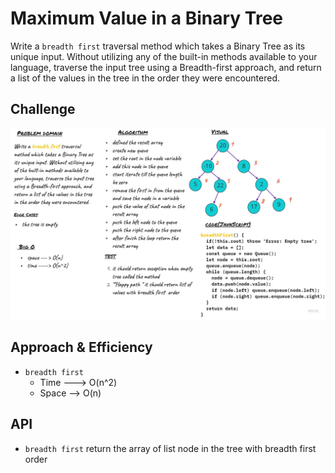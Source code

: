 # Maximum Value in a Binary Tree
Write a `breadth first` traversal method which takes a Binary Tree as its unique input. Without utilizing any of the built-in methods available to your language, traverse the input tree using a Breadth-first approach, and return a list of the values in the tree in the order they were encountered.

## Challenge
![](../../../assest/breadthFirst.jpg)

## Approach & Efficiency
- `breadth first`
    - Time ---> O(n^2)
    - Space --> O(n)
 
## API

- `breadth first`
    return the array of list node in the tree with breadth first order

